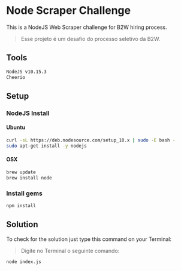 # Node Scraper Challenge

This is a NodeJS Web Scraper challenge for B2W hiring process.

> Esse projeto é um desafio do processo seletivo da B2W.

## Tools

```sh
NodeJS v10.15.3
Cheerio
```

## Setup

### NodeJS Install

#### Ubuntu

```sh
curl -sL https://deb.nodesource.com/setup_10.x | sudo -E bash -
sudo apt-get install -y nodejs
```
#### OSX

```sh
brew update
brew install node
```

### Install gems

```sh
npm install
```

## Solution

To check for the solution just type this command on your Terminal:

> Digite no Terminal o seguinte comando:

```sh
node index.js
```

